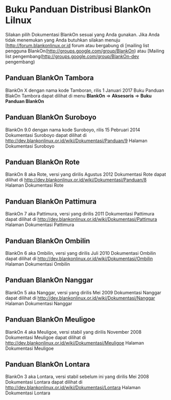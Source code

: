 # Buku Panduan Distribusi BlankOn Lilnux

Silakan pilih Dokumentasi BlankOn sesuai yang Anda gunakan. Jika Anda tidak menemukan yang Anda butuhkan silakan menuju [http://forum.blankonlinux.or.id forum atau bergabung di [mailing list pengguna BlankOn(http://groups.google.com/group/BlankOn) atau [Mailing list pengembang(http://groups.google.com/group/BlankOn-dev pengembang)

## Panduan BlankOn Tambora
BlankOn X dengan nama kode Tamboran, rilis 1 Januari 2017
Buku Panduan BlakOn Tambora dapat dilihat di menu **BlankOn** => **Aksesoris** => **Buku Panduan BlankOn**

## Panduan BlankOn Suroboyo
BlankOn 9.0 dengan nama kode Suroboyo, rilis 15 Pebruari 2014 
Dokumentasi Suroboyo dapat dilihat di http://dev.blankonlinux.or.id/wiki/Dokumentasi/Panduan/9 Halaman Dokumentasi Suroboyo

## Panduan BlankOn Rote
BlankOn 8 aka Rote, versi yang dirilis Agustus 2012
Dokumentasi Rote dapat dilihat di http://dev.blankonlinux.or.id/wiki/Dokumentasi/Panduan/8 Halaman Dokumentasi Rote

## Panduan BlankOn Pattimura
BlankOn 7 aka Pattimura, versi yang dirilis 2011
Dokumentasi Pattimura dapat dilihat di http://dev.blankonlinux.or.id/wiki/Dokumentasi/Pattimura Halaman Dokumentasi Pattimura

## Panduan BlankOn Ombilin
BlankOn 6 aka Ombilin, versi yang dirilis Juli 2010
Dokumentasi Ombilin dapat dilihat di http://dev.blankonlinux.or.id/wiki/Dokumentasi/Ombilin Halaman Dokumentasi Ombilin

## Panduan BlankOn Nanggar
BlankOn 5 aka Nanggar, versi yang dirilis Mei 2009
Dokumentasi Nanggar dapat dilihat di http://dev.blankonlinux.or.id/wiki/Dokumentasi/Nanggar Halaman Dokumentasi Nanggar

## Panduan BlankOn Meuligoe
BlankOn 4 aka Meuligoe, versi stabil yang dirilis November 2008
Dokumentasi Meuligoe dapat dilihat di http://dev.blankonlinux.or.id/wiki/Dokumentasi/Meuligoe Halaman Dokumentasi Meuligoe

## Panduan BlankOn Lontara
BlankOn 3 aka Lontara, versi stabil sebelum ini yang dirilis Mei 2008
Dokumentasi Lontara dapat dilihat di http://dev.blankonlinux.or.id/wiki/Dokumentasi/Lontara Halaman Dokumentasi Lontara

